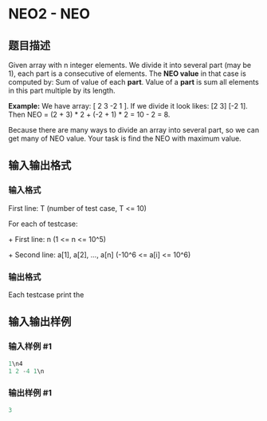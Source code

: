 # NEO2 - NEO

## 题目描述

Given array with n integer elements. We divide it into several part (may be 1), each part is a consecutive of elements. The **NEO value** in that case is computed by: Sum of value of each **part**. Value of a **part** is sum all elements in this part multiple by its length.

**Example:** We have array: \[ 2 3 -2 1 \]. If we divide it look likes: \[2 3\] \[-2 1\]. Then NEO = (2 + 3) \* 2 + (-2 + 1) \* 2 = 10 - 2 = 8.

Because there are many ways to divide an array into several part, so we can get many of NEO value. Your task is find the NEO with maximum value.

## 输入输出格式

### 输入格式

First line: T (number of test case, T <= 10)

For each of testcase:

\+ First line: n (1 <= n <= 10^5)

\+ Second line: a\[1\], a\[2\], ..., a\[n\] (-10^6 <= a\[i\] <= 10^6)

### 输出格式

Each testcase print the

## 输入输出样例

### 输入样例 #1

```cpp
1\n4
1 2 -4 1\n
```


### 输出样例 #1

```cpp
3
```


